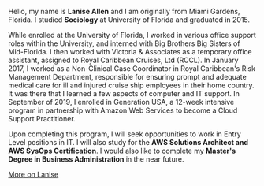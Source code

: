 

Hello, my name is **Lanise Allen** and I am originally from Miami Gardens, Florida. I studied **Sociology** at University of Florida and graduated in 2015. 

While enrolled at the University of Florida, I worked in various office support roles within the University, and interned with Big Brothers Big Sisters of Mid-Florida. I then worked with Victoria & Associates as a temporary office assistant, assigned to Royal Caribbean Cruises, Ltd (RCCL). In January 2017, I worked as a Non-Clinical Case Coordinator in Royal Caribbean's Risk Management Department, responsible for ensuring prompt and adequate medical care for ill and injured cruise ship employees in their home country. It was there that I learned a few aspects of computer and IT support. In September of 2019, I enrolled in Generation USA, a 12-week intensive program in partnership with Amazon Web Services to become a Cloud Support Practitioner.

Upon completing this program, I will seek opportunities to work in Entry Level positions in IT. I will also study for the **AWS Solutions Architect and AWS SysOps Certification**. I would also like to complete my **Master's Degree in Business Administration** in the near future.

<a markdown="0" href="https://www.linkedin.com/in/mr-d-80249a152/" class="btn">More on Lanise</a>

[^1]: Example: *domain.com/category-name/post-title*
